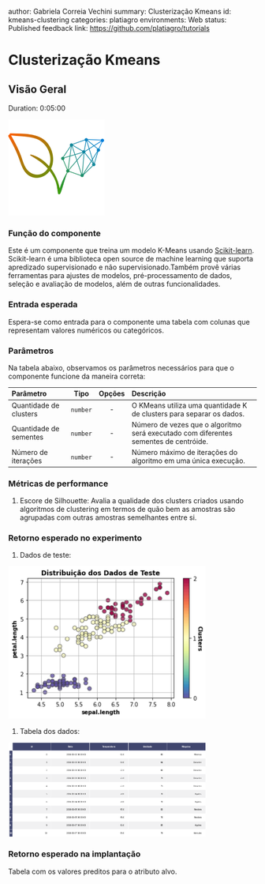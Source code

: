 author: Gabriela Correia Vechini
summary: Clusterização Kmeans
id: kmeans-clustering
categories: platiagro
environments: Web
status: Published
feedback link: https://github.com/platiagro/tutorials

# Clusterização Kmeans

## Visão Geral
Duration: 0:05:00

![Logotipo da PlatIAgro: possui o desenho de duas folhas verdes, uma delas é formada por linhas e pontos, como um gráfico estatístico](img/logo.png)

### Função do componente

Este é um componente que treina um modelo K-Means usando [Scikit-learn](https://scikit-learn.org/stable/modules/generated/sklearn.cluster.KMeans.html). <br>
Scikit-learn é uma biblioteca open source de machine learning que suporta apredizado supervisionado e não supervisionado.Também provê várias ferramentas para ajustes de modelos, pré-processamento de dados, seleção e avaliação de modelos, além de outras funcionalidades.

### Entrada esperada

Espera-se como entrada para o componente uma tabela com colunas que representam valores numéricos ou categóricos.

### Parâmetros

Na tabela abaixo, observamos os parâmetros necessários para que o componente funcione da maneira correta:

| Parâmetro     | Tipo     | Opções        | Descrição                                           |
|:-------------|:--------:|:-------------:|:-----------------------------------------------------|
|Quantidade de clusters|`number`| - |O KMeans utiliza uma quantidade K de clusters para separar os dados.|
|Quantidade de sementes|`number`| - |Número de vezes que o algoritmo será executado com diferentes sementes de centróide.|
|Número de iterações|`number`| - |Número máximo de iterações do algoritmo em uma única execução.|

### Métricas de performance

1. Escore de Silhouette: Avalia a qualidade dos clusters criados usando algoritmos de clustering em termos de quão bem as amostras são agrupadas com outras amostras semelhantes entre si.

### Retorno esperado no experimento

1. Dados de teste:

<img src="img/clustering/clustering_data_kmeans.png" width="400">

1. Tabela dos dados:

<img src="img/table.png" width="400">


### Retorno esperado na implantação

Tabela com os valores preditos para o atributo alvo.